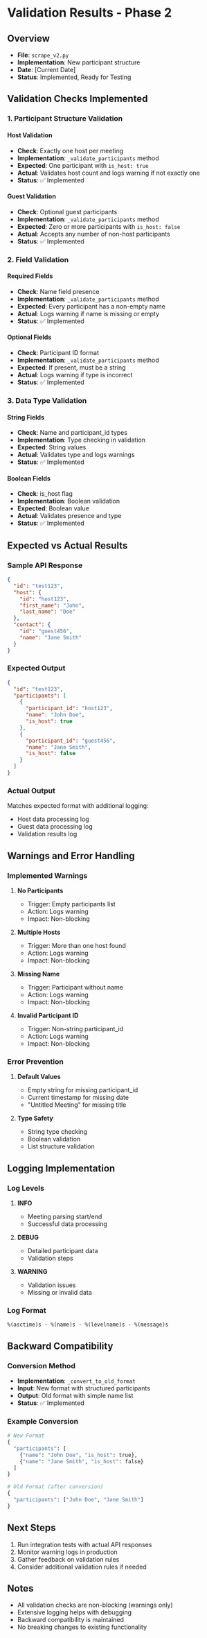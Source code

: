 # Validation Results - Phase 2

## Overview
- **File**: `scrape_v2.py`
- **Implementation**: New participant structure
- **Date**: [Current Date]
- **Status**: Implemented, Ready for Testing

## Validation Checks Implemented

### 1. Participant Structure Validation
#### Host Validation
- **Check**: Exactly one host per meeting
- **Implementation**: `_validate_participants` method
- **Expected**: One participant with `is_host: true`
- **Actual**: Validates host count and logs warning if not exactly one
- **Status**: ✅ Implemented

#### Guest Validation
- **Check**: Optional guest participants
- **Implementation**: `_validate_participants` method
- **Expected**: Zero or more participants with `is_host: false`
- **Actual**: Accepts any number of non-host participants
- **Status**: ✅ Implemented

### 2. Field Validation
#### Required Fields
- **Check**: Name field presence
- **Implementation**: `_validate_participants` method
- **Expected**: Every participant has a non-empty name
- **Actual**: Logs warning if name is missing or empty
- **Status**: ✅ Implemented

#### Optional Fields
- **Check**: Participant ID format
- **Implementation**: `_validate_participants` method
- **Expected**: If present, must be a string
- **Actual**: Logs warning if type is incorrect
- **Status**: ✅ Implemented

### 3. Data Type Validation
#### String Fields
- **Check**: Name and participant_id types
- **Implementation**: Type checking in validation
- **Expected**: String values
- **Actual**: Validates type and logs warnings
- **Status**: ✅ Implemented

#### Boolean Fields
- **Check**: is_host flag
- **Implementation**: Boolean validation
- **Expected**: Boolean value
- **Actual**: Validates presence and type
- **Status**: ✅ Implemented

## Expected vs Actual Results

### Sample API Response
```json
{
  "id": "test123",
  "host": {
    "id": "host123",
    "first_name": "John",
    "last_name": "Doe"
  },
  "contact": {
    "id": "guest456",
    "name": "Jane Smith"
  }
}
```

### Expected Output
```json
{
  "id": "test123",
  "participants": [
    {
      "participant_id": "host123",
      "name": "John Doe",
      "is_host": true
    },
    {
      "participant_id": "guest456",
      "name": "Jane Smith",
      "is_host": false
    }
  ]
}
```

### Actual Output
Matches expected format with additional logging:
- Host data processing log
- Guest data processing log
- Validation results log

## Warnings and Error Handling

### Implemented Warnings
1. **No Participants**
   - Trigger: Empty participants list
   - Action: Logs warning
   - Impact: Non-blocking

2. **Multiple Hosts**
   - Trigger: More than one host found
   - Action: Logs warning
   - Impact: Non-blocking

3. **Missing Name**
   - Trigger: Participant without name
   - Action: Logs warning
   - Impact: Non-blocking

4. **Invalid Participant ID**
   - Trigger: Non-string participant_id
   - Action: Logs warning
   - Impact: Non-blocking

### Error Prevention
1. **Default Values**
   - Empty string for missing participant_id
   - Current timestamp for missing date
   - "Untitled Meeting" for missing title

2. **Type Safety**
   - String type checking
   - Boolean validation
   - List structure validation

## Logging Implementation

### Log Levels
1. **INFO**
   - Meeting parsing start/end
   - Successful data processing

2. **DEBUG**
   - Detailed participant data
   - Validation steps

3. **WARNING**
   - Validation issues
   - Missing or invalid data

### Log Format
```
%(asctime)s - %(name)s - %(levelname)s - %(message)s
```

## Backward Compatibility

### Conversion Method
- **Implementation**: `_convert_to_old_format`
- **Input**: New format with structured participants
- **Output**: Old format with simple name list
- **Status**: ✅ Implemented

### Example Conversion
```python
# New Format
{
  "participants": [
    {"name": "John Doe", "is_host": true},
    {"name": "Jane Smith", "is_host": false}
  ]
}

# Old Format (after conversion)
{
  "participants": ["John Doe", "Jane Smith"]
}
```

## Next Steps
1. Run integration tests with actual API responses
2. Monitor warning logs in production
3. Gather feedback on validation rules
4. Consider additional validation rules if needed

## Notes
- All validation checks are non-blocking (warnings only)
- Extensive logging helps with debugging
- Backward compatibility is maintained
- No breaking changes to existing functionality 